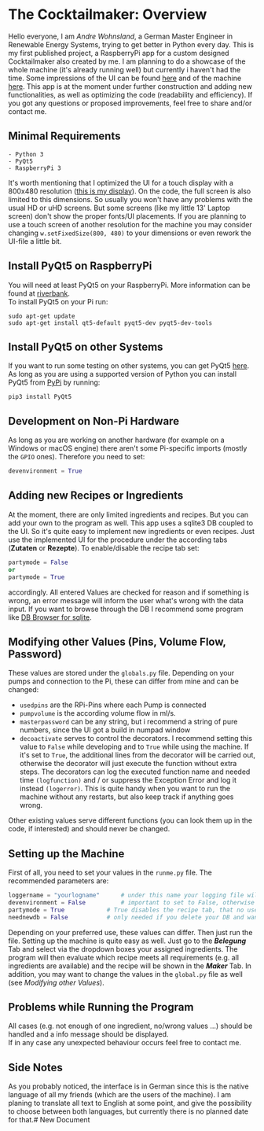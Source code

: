 # The Cocktailmaker: Overview

Hello everyone, I am *Andre Wohnsland*, a German Master Engineer in Renewable Energy Systems, trying to get better in Python every day. This is my first published project, a RaspberryPi app for a custom designed Cocktailmaker also created by me.
I am planning to do a showcase of the whole machine (it's already running well) but currently i haven't had the time. Some impressions of the UI can be found [here](https://imgur.com/a/fbZ0WuS) and of the machine [here](https://imgur.com/a/Z4tfISx). This app is at the moment under further construction and adding new functionalities, as well as optimizing the code (readability and efficiency).
If you got any questions or proposed improvements, feel free to share and/or contact me.

## Minimal Requirements

```
- Python 3
- PyQt5
- RaspberryPi 3
```
It's worth mentioning that I optimized the UI for a touch display with a 800x480 resolution ([this is my display](https://www.amazon.de/gp/product/B071XT9Z7H/ref=ppx_yo_dt_b_asin_title_o05_s00?ie=UTF8&psc=1)). On the code, the full screen is also limited to this dimensions. So usually you won't have any problems with the usual HD or uHD screens. But some screens (like my little 13' Laptop screen) don't show the proper fonts/UI placements. If you are planning to use a touch screen of another resolution for the machine you may consider changing `w.setFixedSize(800, 480)` to your dimensions or even rework the UI-file a little bit.

## Install PyQt5 on RaspberryPi

You will need at least PyQt5 on your RaspberryPi. More information can be found at [riverbank](https://riverbankcomputing.com/software/pyqt/intro).\
To install PyQt5 on your Pi run:
```
sudo apt-get update
sudo apt-get install qt5-default pyqt5-dev pyqt5-dev-tools
```

## Install PyQt5 on other Systems

If you want to run some testing on other systems, you can get PyQt5 [here](https://www.riverbankcomputing.com/software/pyqt/download5).\
As long as you are using a supported version of Python you can install PyQt5 from [PyPi](https://pypi.org/project/PyQt5/) by running:
```
pip3 install PyQt5
```

## Development on Non-Pi Hardware

As long as you are working on another hardware (for example on a Windows or macOS engine) there aren't some Pi-specific imports (mostly the `GPIO` ones).
Therefore you need to set:
```python
devenvironment = True
```

## Adding new Recipes or Ingredients

At the moment, there are only limited ingredients and recipes. But you can add your own to the program as well.
This app uses a sqlite3 DB coupled to the UI. So it's quite easy to implement new ingredients or even recipes.
Just use the implemented UI for the procedure under the according tabs (**Zutaten** or **Rezepte**).
To enable/disable the recipe tab set:
```python
partymode = False
or
partymode = True
```
accordingly.
All entered Values are checked for reason and if something is wrong, an error message will inform the user what's wrong with the data input.
If you want to browse through the DB I recommend some program like [DB Browser for sqlite](https://sqlitebrowser.org/).

## Modifying other Values (Pins, Volume Flow, Password)

These values are stored under the `globals.py` file. Depending on your pumps and connection to the Pi, these can differ from mine and can be changed:
- `usedpins` are the RPi-Pins where each Pump is connected  
- `pumpvolume` is the according volume flow in ml/s.
- `masterpassword` can be any string, but i recommend a string of pure numbers, since the UI got a build in numpad window
- `decoactivate` serves to control the decorators. I recommend setting this value to `False` while developing and to `True` while using the machine. If it's set to `True`, the additional lines from the decorator will be carried out, otherwise the decorator will just execute the function without extra steps. The decorators can log the executed function name and needed time `(logfunction)` and / or suppress the Exception Error and log it instead `(logerror)`. This is quite handy when you want to run the machine without any restarts, but also keep track if anything goes wrong.

Other existing values serve different functions (you can look them up in the code, if interested) and should never be changed.

## Setting up the Machine

First of all, you need to set your values in the `runme.py` file. The recommended parameters are:
```python
loggername = "yourlogname"		# under this name your logging file will be saved
devenvironment = False			# important to set to False, otherwise the GPIO-commands dont work
partymode = True			# True disables the recipe tab, that no user can change it
neednewdb = False			# only needed if you delete your DB and want to set up new one
```
Depending on your preferred use, these values can differ. Then just run the file.
Setting up the machine is quite easy as well. Just go to the ***Belegung*** Tab and select via the dropdown boxes your assigned ingredients.
The program will then evaluate which recipe meets all requirements (e.g. all ingredients are available) and the recipe will be shown in the ***Maker*** Tab. In addition, you may want to change the values in the `global.py` file as well (see *Modifying other Values*).

## Problems while Running the Program

All cases (e.g. not enough of one ingredient, no/wrong values ...) should be handled and a info message should be displayed.\
If in any case any unexpected behaviour occurs feel free to contact me. 

## Side Notes

As you probably noticed, the interface is in German since this is the native language of all my friends (which are the users of the machine).
I am planing to translate all text to English at some point, and give the possibility to choose between both languages, but currently there is no planned date for that.# New Document